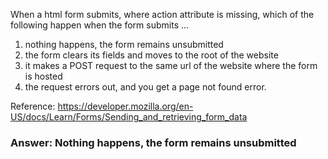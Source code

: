 When a html form submits, where action attribute is missing, which of the following happen when the form submits ...

1. nothing happens, the form remains unsubmitted
1. the form clears its fields and moves to the root of the website
1. it makes a POST request to the same url of the website where the form is hosted
1. the request errors out, and you get a page not found error.

Reference: https://developer.mozilla.org/en-US/docs/Learn/Forms/Sending_and_retrieving_form_data


### Answer: Nothing happens, the form remains unsubmitted